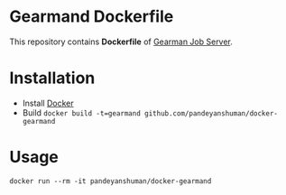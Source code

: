 # Gearmand Dockerfile

This repository contains **Dockerfile** of [Gearman Job Server](http://gearman.org/manual/job_server/).

# Installation
* Install [Docker](https://www.docker.com/)
* Build `docker build -t=gearmand github.com/pandeyanshuman/docker-gearmand`
 
# Usage
``
docker run --rm -it pandeyanshuman/docker-gearmand
``
